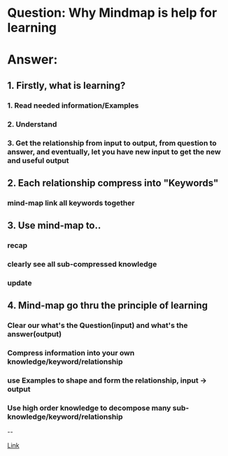 # Question: Why Mindmap is help for learning

# Answer:

## 1. Firstly, what is learning?

### 1. Read needed information/Examples

### 2. Understand

### 3. Get the relationship from input to output, from question to answer, and eventually, let you have new input to get the new and useful output

## 2. Each relationship compress into "Keywords"

### mind-map link all keywords together

## 3. Use mind-map to..

### recap

### clearly see all sub-compressed knowledge

### update

## 4. Mind-map go thru the principle of learning

### Clear our what's the Question(input) and what's the answer(output)

### Compress information into your own knowledge/keyword/relationship

### use Examples to shape and form the relationship, input -> output

### Use high order knowledge to decompose many sub-knowledge/keyword/relationship

--

[Link](https://www.xmind.net/m/PG5wg9/)
